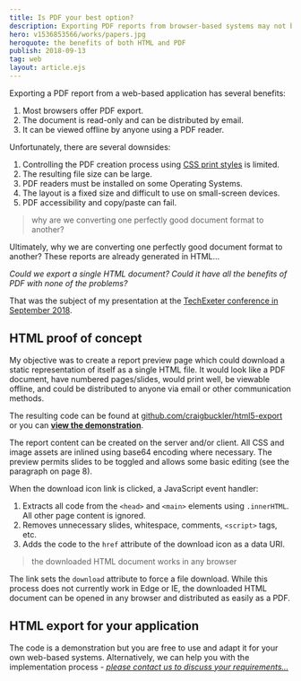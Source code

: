 ```yaml
---
title: Is PDF your best option?
description: Exporting PDF reports from browser-based systems may not be the simplest or most effective solution.
hero: v1536853566/works/papers.jpg
heroquote: the benefits of both HTML and PDF
publish: 2018-09-13
tag: web
layout: article.ejs
---
```


Exporting a PDF report from a web-based application has several benefits:

1. Most browsers offer PDF export.
1. The document is read-only and can be distributed by email.
1. It can be viewed offline by anyone using a PDF reader.


Unfortunately, there are several downsides:

1. Controlling the PDF creation process using [CSS print styles](https://www.sitepoint.com/css-printer-friendly-pages/) is limited.
1. The resulting file size can be large.
1. PDF readers must be installed on some Operating Systems.
1. The layout is a fixed size and difficult to use on small-screen devices.
1. PDF accessibility and copy/paste can fail.


> why are we converting one perfectly good document format to another?

Ultimately, why we are converting one perfectly good document format to another? These reports are already generated in HTML&hellip;

*Could we export a single HTML document? Could it have all the benefits of PDF with none of the problems?*

That was the subject of my presentation at the [TechExeter conference in September 2018](https://techexeter.uk/).


## HTML proof of concept
My objective was to create a report preview page which could download a static representation of itself as a single HTML file. It would look like a PDF document, have numbered pages/slides, would print well, be viewable offline, and could be distributed to anyone via email or other communication methods.

The resulting code can be found at [github.com/craigbuckler/html5-export](https://github.com/craigbuckler/html5-export) or you can **[view the demonstration](https://cdn.rawgit.com/craigbuckler/html5-export/ed653078/preview3.html)**.

The report content can be created on the server and/or client. All CSS and image assets are inlined using base64 encoding where necessary. The preview permits slides to be toggled and allows some basic editing (see the paragraph on page 8).

When the download icon link is clicked, a JavaScript event handler:

1. Extracts all code from the `<head>` and `<main>` elements using `.innerHTML`. All other page content is ignored.
1. Removes unnecessary slides, whitespace, comments, `<script>` tags, etc.
1. Adds the code to the `href` attribute of the download icon as a data URI.

> the downloaded HTML document works in any browser

The link sets the `download` attribute to force a file download. While this process does not currently work in Edge or IE, the downloaded HTML document can be opened in any browser and distributed as easily as a PDF.


## HTML export for your application
The code is a demonstration but you are free to use and adapt it for your own web-based systems. Alternatively, we can help you with the implementation process - *[please contact us to discuss your requirements&hellip;]([root]contact/)*
